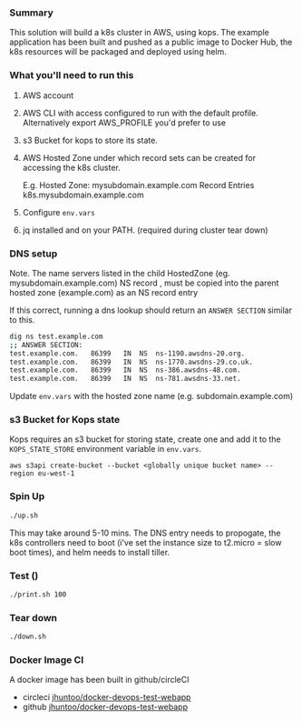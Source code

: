 ### Summary

This solution will build a k8s cluster in AWS, using kops. 
The example application has been built and pushed as a public image to Docker Hub, the k8s resources will be packaged and deployed using helm.


### What you'll need to run this
1. AWS account
2. AWS CLI with access configured to run with the default profile. Alternatively export AWS_PROFILE you'd prefer to use
3. s3 Bucket for kops to store its state.
4. AWS Hosted Zone under which record sets can be created for accessing the k8s cluster. 
   
   E.g.
   Hosted Zone:     mysubdomain.example.com
   Record Entries   k8s.mysubdomain.example.com
4. Configure `env.vars`
5. jq installed and on your PATH. (required during cluster tear down)
   
### DNS setup   

Note. The name servers listed in the child HostedZone (eg. mysubdomain.example.com) NS record , must be copied into the parent hosted zone (example.com) as an NS record entry

If this correct, running a dns lookup should return an `ANSWER SECTION` similar to this.
```bash
dig ns test.example.com
;; ANSWER SECTION:
test.example.com.	86399	IN	NS	ns-1190.awsdns-20.org.
test.example.com.	86399	IN	NS	ns-1770.awsdns-29.co.uk.
test.example.com.	86399	IN	NS	ns-386.awsdns-48.com.
test.example.com.	86399	IN	NS	ns-781.awsdns-33.net.
```
Update `env.vars` with the hosted zone name (e.g. subdomain.example.com)

### s3 Bucket for Kops state 
Kops requires an s3 bucket for storing state, create one and add it to the `KOPS_STATE_STORE` environment variable in `env.vars`.

`aws s3api create-bucket --bucket <globally unique bucket name> --region eu-west-1`

### Spin Up

```bash
./up.sh
```

This may take around 5-10 mins. The DNS entry needs to propogate, the k8s controllers need to boot (i've set the instance size to t2.micro = slow boot times), and helm needs to install tiller.

### Test ()

```bash
./print.sh 100
```


### Tear down

```bash
./down.sh
```



### Docker Image CI

A docker image has been built in github/circleCI 
- circleci [jhuntoo/docker-devops-test-webapp](https://circleci.com/gh/jhuntoo/docker-devops-test-webapp)
- github [jhuntoo/docker-devops-test-webapp](https://github.com/jhuntoo/docker-devops-test-webapp)
